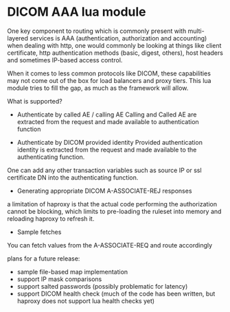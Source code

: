 DICOM AAA lua module
====================

One key component to routing which is commonly present with multi-layered services is AAA (authentication, authorization and accounting)
when dealing with http, one would commonly be looking at things like client certificate, http authentication methods (basic, digest, others), host headers and sometimes IP-based access control.

When it comes to less common protocols like DICOM, these capabilities may not come out of the box for load balancers and proxy tiers. This lua module tries to fill the gap, as much as the framework will allow.

What is supported?

- Authenticate by called AE / calling AE
Calling and Called AE are extracted from the request and made available to authentication function

- Authenticate by DICOM provided identity
Provided authentication identity is extracted from the request and made available to the authenticating function.

One can add any other transaction variables such as source IP or ssl certificate DN into the authenticating function.

- Generating appropriate DICOM A-ASSOCIATE-REJ responses

a limitation of haproxy is that the actual code performing the authorization cannot be blocking, which limits to pre-loading the ruleset into memory and reloading haproxy to refresh it. 

- Sample fetches

You can fetch values from the A-ASSOCIATE-REQ and route accordingly

plans for a future release:
- sample file-based map implementation
- support IP mask comparisons
- support salted passwords (possibly problematic for latency)
- support DICOM health check (much of the code has been written, but haproxy does not support lua health checks yet)

